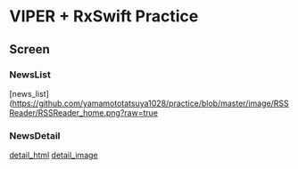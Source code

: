 # VIPER + RxSwift Practice

## Screen
### NewsList
[news_list](https://github.com/yamamototatsuya1028/practice/blob/master/image/RSSReader/RSSReader_home.png?raw=true

### NewsDetail
[detail_html](https://github.com/yamamototatsuya1028/practice/blob/master/image/RSSReader/RSSReader_detail_HTML.png?raw=true)
[detail_image](https://github.com/yamamototatsuya1028/practice/blob/master/image/RSSReader/RSSReader_detail_image.png?raw=true)
